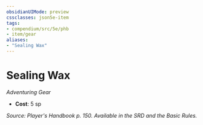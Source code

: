 ```yaml
---
obsidianUIMode: preview
cssclasses: json5e-item
tags:
- compendium/src/5e/phb
- item/gear
aliases: 
- "Sealing Wax"
---
```

# Sealing Wax
*Adventuring Gear*  

- **Cost**: 5 sp

*Source: Player's Handbook p. 150. Available in the SRD and the Basic Rules.*